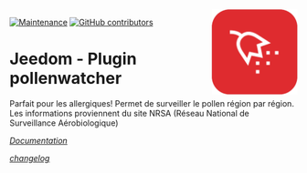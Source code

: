 <img align="right" src="plugin_info/pollenwatcher_icon.png" width="150">

[![Maintenance](https://img.shields.io/badge/Maintained%3F-yes-green.svg)](https://github.com/titof2375/pollenwatcher/graphs/commit-activity)
[![GitHub contributors](https://img.shields.io/github/contributors/jeedom/core.svg)](https://github.com/titof2375/pollenwatcher/graphs/contributors/)

# Jeedom - Plugin pollenwatcher

Parfait pour les allergiques! Permet de surveiller le pollen région par région. Les informations proviennent du site NRSA (Réseau National de Surveillance Aérobiologique)

_[Documentation](https://github.com/titof2375/pollenwatcher/blob/master/docs/fr_FR/index.md)_

_[changelog](https://github.com/titof2375/pollenwatcher/blob/master/docs/fr_FR/changelog.md)_
